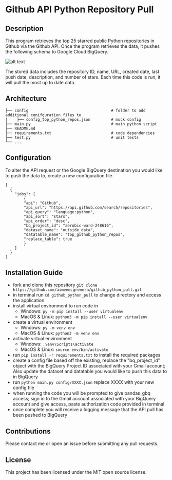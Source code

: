 # Github API Python Repository Pull

## Description
This program retrieves the top 25 starred public Python repositories in Github via the Github API. Once the program retrieves the data, it pushes the following schema to Google Cloud BigQuery.

![alt text](https://i.imgur.com/r97X6bG.png)

The stored data includes the repository ID, name, URL, created date, last push date, description, and number of stars.
Each time this code is run, it will pull the most up to date data.


## Architecture
    ├── config                                    # folder to add additional conifguration files to
    |    ├── config_top_python_repos.json         # mock config  
    ├── main.py                                   # main python script
    ├── README.md                                                                
    ├── requirements.txt                          # code dependencies
    ├── test.py                                   # unit tests  
    └── ...

## Configuration 
To alter the API request or the Google BigQuery destination you would like to push the data to, create a new configuration file. 
```
[
  {
    "jobs": [
        {
        "api": "Github",
        "api_url": "https://api.github.com/search/repositories",
        "api_query": "language:python",
        "api_sort": "stars",
        "api_order": "desc",
        "bq_project_id": "aerobic-ward-248616",
        "dataset_name": "outside_data",
        "datatable_name": "top_github_python_repos",
        "replace_table": true
        }
    ]
  }
]
```
    
## Installation Guide
* fork and clone this repository
    `git clone https://github.com/aimeemcgrenera/github_python_pull.git`
* in terminal run `cd github_python_pull` to change directory and access the application
* install virtual environment to run code in 
    * Windows: `py -m pip install --user virtualenv`
    * MacOS & Linux: `python3 -m pip install --user virtualenv`
* create a virtual environment
    * Windows: `py -m venv env`
    * MacOS & Linux: `python3 -m venv env`
 * activate virtual environment
    * Windows: `.\env\Scripts\activate`
    * MacOS & Linux: `source env/bin/activate`
* run `pip install -r requirements.txt` to install the required packages
* create a config file based off the existing, replace the "bq_project_id" object with the BigQuery Project ID associated with your Gmail account; Also update the dataset and datatable you would like to push this data to in BigQuery
* run `python main.py config/XXXX.json` replace XXXX with your new config file
* when running the code you will be prompted to give pandas_gbq access; sign in to the Gmail account associated with your BigQuery account and give access, paste authorization code provided in terminal
* once complete you will receive a logging message that the API pull has been pushed to BigQuery

## Contributions
Please contact me or open an issue before submitting any pull requests.

## License
This project has been licensed under the MIT open source license.
